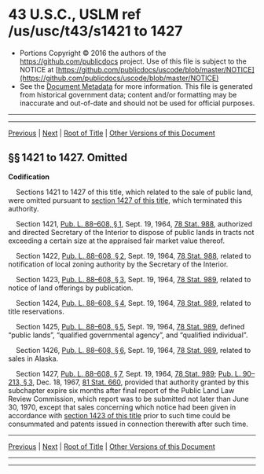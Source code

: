 ---
---

# 43 U.S.C., USLM ref /us/usc/t43/s1421 to 1427

* Portions Copyright © 2016 the authors of the https://github.com/publicdocs project.
  Use of this file is subject to the NOTICE at [https://github.com/publicdocs/uscode/blob/master/NOTICE](https://github.com/publicdocs/uscode/blob/master/NOTICE)
* See the [Document Metadata](././../../../../..//README.md) for more information.
  This file is generated from historical government data; content and/or formatting may be inaccurate and out-of-date and should not be used for official purposes.

----------
----------

[Previous](./../../../../..//us/usc/t43/ch30/schVI/m__us_usc_t43_ch30_schVI.md) | [Next](./../../../../..//us/usc/t43/ch30/schVII/m__us_usc_t43_ch30_schVII.md) | [Root of Title](./../../../../../) | [Other Versions of this Document](https://publicdocs.github.io/go/links?ns=uslm&ref=%2Fus%2Fusc%2Ft43%2Fs1421+to+1427)

## §§ 1421 to 1427. Omitted

 __Codification__ 

    Sections 1421 to 1427 of this title, which related to the sale of public land, were omitted pursuant to [section 1427 of this title][/us/usc/t43/s1427], which terminated this authority.

    Section 1421, [Pub. L. 88–608, § 1][/us/pl/88/608/s1], Sept. 19, 1964, [78 Stat. 988][/us/stat/78/988], authorized and directed Secretary of the Interior to dispose of public lands in tracts not exceeding a certain size at the appraised fair market value thereof.

    Section 1422, [Pub. L. 88–608, § 2][/us/pl/88/608/s2], Sept. 19, 1964, [78 Stat. 988][/us/stat/78/988], related to notification of local zoning authority by the Secretary of the Interior.

    Section 1423, [Pub. L. 88–608, § 3][/us/pl/88/608/s3], Sept. 19, 1964, [78 Stat. 989][/us/stat/78/989], related to notice of land offerings by publication.

    Section 1424, [Pub. L. 88–608, § 4][/us/pl/88/608/s4], Sept. 19, 1964, [78 Stat. 989][/us/stat/78/989], related to title reservations.

    Section 1425, [Pub. L. 88–608, § 5][/us/pl/88/608/s5], Sept. 19, 1964, [78 Stat. 989][/us/stat/78/989], defined “public lands”, “qualified governmental agency”, and “qualified individual”.

    Section 1426, [Pub. L. 88–608, § 6][/us/pl/88/608/s6], Sept. 19, 1964, [78 Stat. 989][/us/stat/78/989], related to sales in Alaska.

    Section 1427, [Pub. L. 88–608, § 7][/us/pl/88/608/s7], Sept. 19, 1964, [78 Stat. 989][/us/stat/78/989]; [Pub. L. 90–213, § 3][/us/pl/90/213/s3], Dec. 18, 1967, [81 Stat. 660][/us/stat/81/660], provided that authority granted by this subchapter expire six months after final report of the Public Land Law Review Commission, which report was to be submitted not later than June 30, 1970, except that sales concerning which notice had been given in accordance with [section 1423 of this title][/us/usc/t43/s1423] prior to such time could be consummated and patents issued in connection therewith after such time.

----------

[Previous](./../../../../..//us/usc/t43/ch30/schVI/m__us_usc_t43_ch30_schVI.md) | [Next](./../../../../..//us/usc/t43/ch30/schVII/m__us_usc_t43_ch30_schVII.md) | [Root of Title](./../../../../../) | [Other Versions of this Document](https://publicdocs.github.io/go/links?ns=uslm&ref=%2Fus%2Fusc%2Ft43%2Fs1421+to+1427)

----------
----------

[/us/usc/t43/s1427]: https://publicdocs.github.io/go/links?ns=uslm&ref=%2Fus%2Fusc%2Ft43%2Fs1427
[/us/pl/88/608/s1]: https://publicdocs.github.io/go/links?ns=uslm&ref=%2Fus%2Fpl%2F88%2F608%2Fs1
[/us/stat/78/988]: https://publicdocs.github.io/go/links?ns=uslm&ref=%2Fus%2Fstat%2F78%2F988
[/us/pl/88/608/s2]: https://publicdocs.github.io/go/links?ns=uslm&ref=%2Fus%2Fpl%2F88%2F608%2Fs2
[/us/stat/78/988]: https://publicdocs.github.io/go/links?ns=uslm&ref=%2Fus%2Fstat%2F78%2F988
[/us/pl/88/608/s3]: https://publicdocs.github.io/go/links?ns=uslm&ref=%2Fus%2Fpl%2F88%2F608%2Fs3
[/us/stat/78/989]: https://publicdocs.github.io/go/links?ns=uslm&ref=%2Fus%2Fstat%2F78%2F989
[/us/pl/88/608/s4]: https://publicdocs.github.io/go/links?ns=uslm&ref=%2Fus%2Fpl%2F88%2F608%2Fs4
[/us/stat/78/989]: https://publicdocs.github.io/go/links?ns=uslm&ref=%2Fus%2Fstat%2F78%2F989
[/us/pl/88/608/s5]: https://publicdocs.github.io/go/links?ns=uslm&ref=%2Fus%2Fpl%2F88%2F608%2Fs5
[/us/stat/78/989]: https://publicdocs.github.io/go/links?ns=uslm&ref=%2Fus%2Fstat%2F78%2F989
[/us/pl/88/608/s6]: https://publicdocs.github.io/go/links?ns=uslm&ref=%2Fus%2Fpl%2F88%2F608%2Fs6
[/us/stat/78/989]: https://publicdocs.github.io/go/links?ns=uslm&ref=%2Fus%2Fstat%2F78%2F989
[/us/pl/88/608/s7]: https://publicdocs.github.io/go/links?ns=uslm&ref=%2Fus%2Fpl%2F88%2F608%2Fs7
[/us/stat/78/989]: https://publicdocs.github.io/go/links?ns=uslm&ref=%2Fus%2Fstat%2F78%2F989
[/us/pl/90/213/s3]: https://publicdocs.github.io/go/links?ns=uslm&ref=%2Fus%2Fpl%2F90%2F213%2Fs3
[/us/stat/81/660]: https://publicdocs.github.io/go/links?ns=uslm&ref=%2Fus%2Fstat%2F81%2F660
[/us/usc/t43/s1423]: https://publicdocs.github.io/go/links?ns=uslm&ref=%2Fus%2Fusc%2Ft43%2Fs1423


